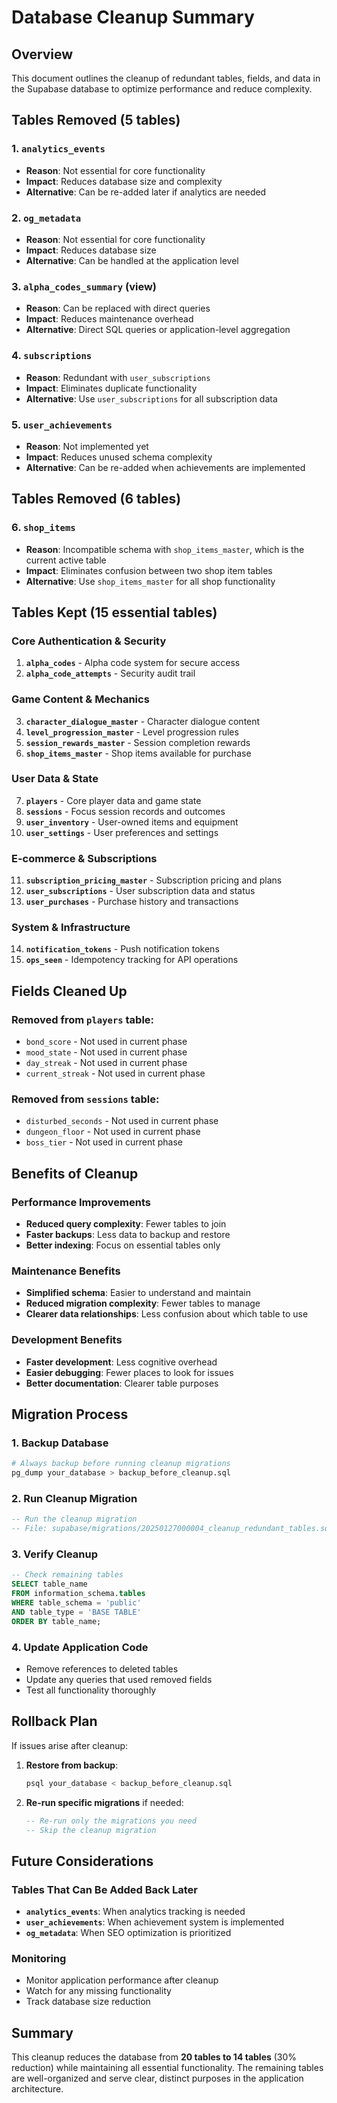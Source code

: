 # Database Cleanup Summary

## Overview
This document outlines the cleanup of redundant tables, fields, and data in the Supabase database to optimize performance and reduce complexity.

## Tables Removed (5 tables)

### 1. `analytics_events`
- **Reason**: Not essential for core functionality
- **Impact**: Reduces database size and complexity
- **Alternative**: Can be re-added later if analytics are needed

### 2. `og_metadata`
- **Reason**: Not essential for core functionality
- **Impact**: Reduces database size
- **Alternative**: Can be handled at the application level

### 3. `alpha_codes_summary` (view)
- **Reason**: Can be replaced with direct queries
- **Impact**: Reduces maintenance overhead
- **Alternative**: Direct SQL queries or application-level aggregation

### 4. `subscriptions`
- **Reason**: Redundant with `user_subscriptions`
- **Impact**: Eliminates duplicate functionality
- **Alternative**: Use `user_subscriptions` for all subscription data

### 5. `user_achievements`
- **Reason**: Not implemented yet
- **Impact**: Reduces unused schema complexity
- **Alternative**: Can be re-added when achievements are implemented

## Tables Removed (6 tables)

### 6. `shop_items`
- **Reason**: Incompatible schema with `shop_items_master`, which is the current active table
- **Impact**: Eliminates confusion between two shop item tables
- **Alternative**: Use `shop_items_master` for all shop functionality

## Tables Kept (15 essential tables)

### Core Authentication & Security
1. **`alpha_codes`** - Alpha code system for secure access
2. **`alpha_code_attempts`** - Security audit trail

### Game Content & Mechanics
3. **`character_dialogue_master`** - Character dialogue content
4. **`level_progression_master`** - Level progression rules
5. **`session_rewards_master`** - Session completion rewards
6. **`shop_items_master`** - Shop items available for purchase

### User Data & State
7. **`players`** - Core player data and game state
8. **`sessions`** - Focus session records and outcomes
9. **`user_inventory`** - User-owned items and equipment
10. **`user_settings`** - User preferences and settings

### E-commerce & Subscriptions
11. **`subscription_pricing_master`** - Subscription pricing and plans
12. **`user_subscriptions`** - User subscription data and status
13. **`user_purchases`** - Purchase history and transactions

### System & Infrastructure
14. **`notification_tokens`** - Push notification tokens
15. **`ops_seen`** - Idempotency tracking for API operations

## Fields Cleaned Up

### Removed from `players` table:
- `bond_score` - Not used in current phase
- `mood_state` - Not used in current phase
- `day_streak` - Not used in current phase
- `current_streak` - Not used in current phase

### Removed from `sessions` table:
- `disturbed_seconds` - Not used in current phase
- `dungeon_floor` - Not used in current phase
- `boss_tier` - Not used in current phase

## Benefits of Cleanup

### Performance Improvements
- **Reduced query complexity**: Fewer tables to join
- **Faster backups**: Less data to backup and restore
- **Better indexing**: Focus on essential tables only

### Maintenance Benefits
- **Simplified schema**: Easier to understand and maintain
- **Reduced migration complexity**: Fewer tables to manage
- **Clearer data relationships**: Less confusion about which table to use

### Development Benefits
- **Faster development**: Less cognitive overhead
- **Easier debugging**: Fewer places to look for issues
- **Better documentation**: Clearer table purposes

## Migration Process

### 1. Backup Database
```bash
# Always backup before running cleanup migrations
pg_dump your_database > backup_before_cleanup.sql
```

### 2. Run Cleanup Migration
```sql
-- Run the cleanup migration
-- File: supabase/migrations/20250127000004_cleanup_redundant_tables.sql
```

### 3. Verify Cleanup
```sql
-- Check remaining tables
SELECT table_name 
FROM information_schema.tables 
WHERE table_schema = 'public' 
AND table_type = 'BASE TABLE'
ORDER BY table_name;
```

### 4. Update Application Code
- Remove references to deleted tables
- Update any queries that used removed fields
- Test all functionality thoroughly

## Rollback Plan

If issues arise after cleanup:

1. **Restore from backup**:
   ```bash
   psql your_database < backup_before_cleanup.sql
   ```

2. **Re-run specific migrations** if needed:
   ```sql
   -- Re-run only the migrations you need
   -- Skip the cleanup migration
   ```

## Future Considerations

### Tables That Can Be Added Back Later
- **`analytics_events`**: When analytics tracking is needed
- **`user_achievements`**: When achievement system is implemented
- **`og_metadata`**: When SEO optimization is prioritized

### Monitoring
- Monitor application performance after cleanup
- Watch for any missing functionality
- Track database size reduction

## Summary

This cleanup reduces the database from **20 tables to 14 tables** (30% reduction) while maintaining all essential functionality. The remaining tables are well-organized and serve clear, distinct purposes in the application architecture.
